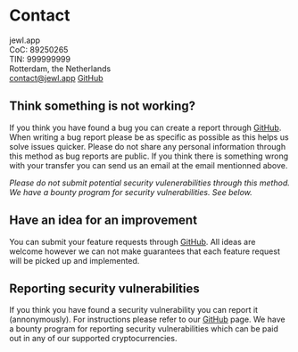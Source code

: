 # Contact

jewl.app\
CoC: 89250265\
TIN: 999999999\
Rotterdam, the Netherlands\
[contact@jewl.app](mailto:contact@jewl.app)
[GitHub](https://github.com/jewl-app/.github)

## Think something is not working?

If you think you have found a bug you can create a report through [GitHub](https://github.com/jewl-app/.github/issues/new/choose). When writing a bug report please be as specific as possible as this helps us solve issues quicker. Please do not share any personal information through this method as bug reports are public. If you think there is something wrong with your transfer you can send us an email at the email mentionned above.

*Please do not submit potential security vulenerabilities through this method. We have a bounty program for security vulnerabilities. See below.*

## Have an idea for an improvement

You can submit your feature requests through [GitHub](https://github.com/jewl-app/.github/issues/new/choose). All ideas are welcome however we can not make guarantees that each feature request will be picked up and implemented.

## Reporting security vulnerabilities

If you think you have found a security vulnerability you can report it (annonymously). For instructions please refer to our [GitHub](https://github.com/jewl-app/.github/security/policy) page. We have a bounty program for reporting security vulnerabilities which can be paid out in any of our supported cryptocurrencies.
